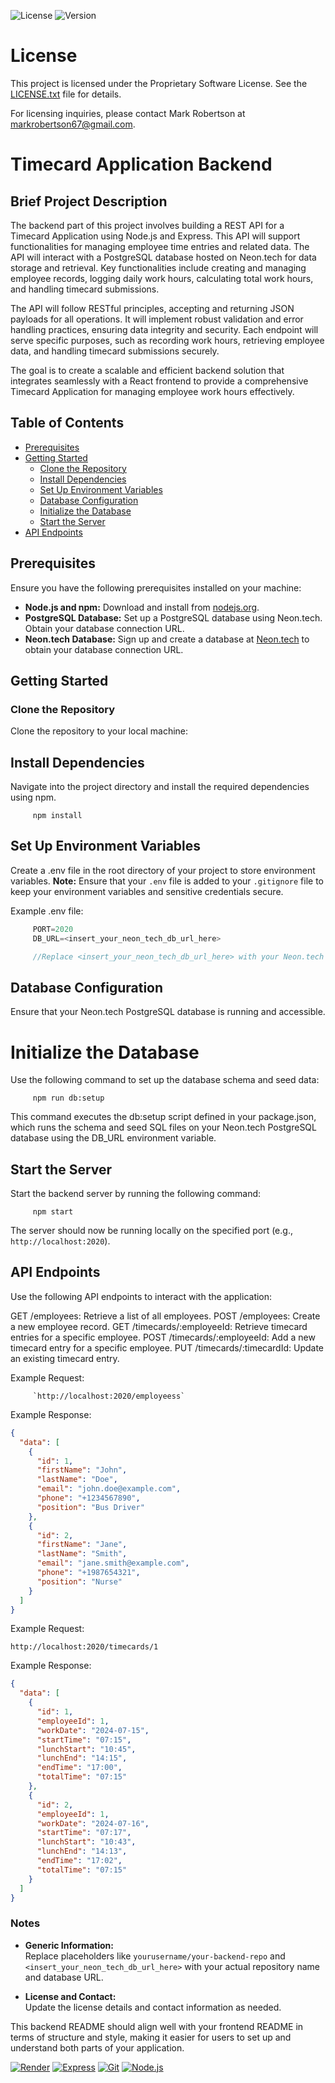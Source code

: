 
![License](https://img.shields.io/badge/license-Proprietary-blue)
![Version](https://img.shields.io/badge/version-1.0.0-brightgreen)

# License

This project is licensed under the Proprietary Software License. See the [LICENSE.txt](./LICENSE.txt) file for details.

For licensing inquiries, please contact Mark Robertson at [markrobertson67@gmail.com](mailto:markrobertson67@gmail.com).

# Timecard Application Backend

## Brief Project Description

The backend part of this project involves building a REST API for a Timecard Application using Node.js and Express. This API will support functionalities for managing employee time entries and related data. The API will interact with a PostgreSQL database hosted on Neon.tech for data storage and retrieval. Key functionalities include creating and managing employee records, logging daily work hours, calculating total work hours, and handling timecard submissions.

The API will follow RESTful principles, accepting and returning JSON payloads for all operations. It will implement robust validation and error handling practices, ensuring data integrity and security. Each endpoint will serve specific purposes, such as recording work hours, retrieving employee data, and handling timecard submissions securely.

The goal is to create a scalable and efficient backend solution that integrates seamlessly with a React frontend to provide a comprehensive Timecard Application for managing employee work hours effectively.

## Table of Contents

- [Prerequisites](#prerequisites)
- [Getting Started](#getting-started)
  - [Clone the Repository](#clone-the-repository)
  - [Install Dependencies](#install-dependencies)
  - [Set Up Environment Variables](#set-up-environment-variables)
  - [Database Configuration](#database-configuration)
  - [Initialize the Database](#initialize-the-database)
  - [Start the Server](#start-the-server)
- [API Endpoints](#api-endpoints)

## Prerequisites

Ensure you have the following prerequisites installed on your machine:

- **Node.js and npm:** Download and install from [nodejs.org](https://nodejs.org).
- **PostgreSQL Database:** Set up a PostgreSQL database using Neon.tech. Obtain your database connection URL.
- **Neon.tech Database:** Sign up and create a database at [Neon.tech](https://www.neon.tech) to obtain your database connection URL.

## Getting Started

### Clone the Repository

Clone the repository to your local machine:

## Install Dependencies

Navigate into the project directory and install the required dependencies using npm.

```
     npm install
```

## Set Up Environment Variables

Create a .env file in the root directory of your project to store environment variables.
**Note:** Ensure that your `.env` file is added to your `.gitignore` file to keep your environment variables and sensitive credentials secure.


Example .env file:

```js
     PORT=2020
     DB_URL=<insert_your_neon_tech_db_url_here>

     //Replace <insert_your_neon_tech_db_url_here> with your Neon.tech database connection URL obtained during the signup process.
```

## Database Configuration

Ensure that your Neon.tech PostgreSQL database is running and accessible.


# Initialize the Database

Use the following command to set up the database schema and seed data:

```
     npm run db:setup
```

This command executes the db:setup script defined in your package.json, which runs the schema and seed SQL files on your Neon.tech PostgreSQL database using the DB_URL environment variable.


## Start the Server
Start the backend server by running the following command:

```
     npm start
```

The server should now be running locally on the specified port (e.g., `http://localhost:2020`).


## API Endpoints

Use the following API endpoints to interact with the application:

GET /employees: Retrieve a list of all employees.
POST /employees: Create a new employee record.
GET /timecards/:employeeId: Retrieve timecard entries for a specific employee.
POST /timecards/:employeeId: Add a new timecard entry for a specific employee.
PUT /timecards/:timecardId: Update an existing timecard entry.


Example Request:

```
     `http://localhost:2020/employeess`
```

Example Response:

```json
{
  "data": [
    {
      "id": 1,
      "firstName": "John",
      "lastName": "Doe",
      "email": "john.doe@example.com",
      "phone": "+1234567890",
      "position": "Bus Driver"
    },
    {
      "id": 2,
      "firstName": "Jane",
      "lastName": "Smith",
      "email": "jane.smith@example.com",
      "phone": "+1987654321",
      "position": "Nurse"
    }
  ]
}

```

Example Request:

`http://localhost:2020/timecards/1`

Example Response:

```json
{
  "data": [
    {
      "id": 1,
      "employeeId": 1,
      "workDate": "2024-07-15",
      "startTime": "07:15",
      "lunchStart": "10:45",
      "lunchEnd": "14:15",
      "endTime": "17:00",
      "totalTime": "07:15"
    },
    {
      "id": 2,
      "employeeId": 1,
      "workDate": "2024-07-16",
      "startTime": "07:17",
      "lunchStart": "10:43",
      "lunchEnd": "14:13",
      "endTime": "17:02",
      "totalTime": "07:15"
    }
  ]
}
```

### Notes

- **Generic Information:**  
  Replace placeholders like `yourusername/your-backend-repo` and `<insert_your_neon_tech_db_url_here>` with your actual repository name and database URL.

- **License and Contact:**  
  Update the license details and contact information as needed.

This backend README should align well with your frontend README in terms of structure and style, making it easier for users to set up and understand both parts of your application.





[![Render](https://img.shields.io/badge/Render-Hosted-blue?style=flat-square&logo=render)](https://render.com/)
[![Express](https://img.shields.io/badge/Express-4.x-green?style=flat-square&logo=express)](https://expressjs.com/)
[![Git](https://img.shields.io/badge/Git-2.35.1-orange?style=flat-square&logo=git&logoColor=white)](https://git-scm.com/)
[![Node.js](https://img.shields.io/badge/Node.js-v18.16.0-green?style=flat-square&logo=node.js&logoColor=white)](https://nodejs.org/)
